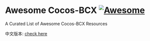 # Awesome Cocos-BCX [![Awesome](https://cdn.rawgit.com/sindresorhus/awesome/d7305f38d29fed78fa85652e3a63e154dd8e8829/media/badge.svg)](https://github.com/sindresorhus/awesome)<!-- omit in toc --> 
A Curated List of Awesome Cocos-BCX Resources

中文版本: [check here](/README.md)
